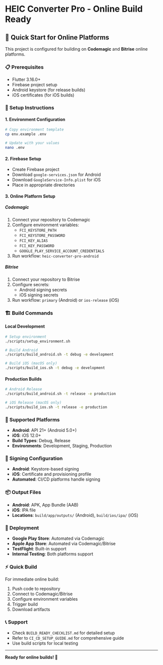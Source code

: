 # HEIC Converter Pro - Online Build Ready

## 🚀 Quick Start for Online Platforms

This project is configured for building on **Codemagic** and **Bitrise** online platforms.

### 📋 Prerequisites
- Flutter 3.16.0+
- Firebase project setup
- Android keystore (for release builds)
- iOS certificates (for iOS builds)

### 🔧 Setup Instructions

#### 1. Environment Configuration
```bash
# Copy environment template
cp env.example .env

# Update with your values
nano .env
```

#### 2. Firebase Setup
- Create Firebase project
- Download `google-services.json` for Android
- Download `GoogleService-Info.plist` for iOS
- Place in appropriate directories

#### 3. Online Platform Setup

##### Codemagic
1. Connect your repository to Codemagic
2. Configure environment variables:
   - `FCI_KEYSTORE_PATH`
   - `FCI_KEYSTORE_PASSWORD` 
   - `FCI_KEY_ALIAS`
   - `FCI_KEY_PASSWORD`
   - `GOOGLE_PLAY_SERVICE_ACCOUNT_CREDENTIALS`
3. Run workflow: `heic-converter-pro-android`

##### Bitrise
1. Connect your repository to Bitrise
2. Configure secrets:
   - Android signing secrets
   - iOS signing secrets
3. Run workflow: `primary` (Android) or `ios-release` (iOS)

### 🏗️ Build Commands

#### Local Development
```bash
# Setup environment
./scripts/setup_environment.sh

# Build Android
./scripts/build_android.sh -t debug -e development

# Build iOS (macOS only)
./scripts/build_ios.sh -t debug -e development
```

#### Production Builds
```bash
# Android Release
./scripts/build_android.sh -t release -e production

# iOS Release (macOS only)
./scripts/build_ios.sh -t release -e production
```

### 📱 Supported Platforms
- **Android**: API 21+ (Android 5.0+)
- **iOS**: iOS 12.0+
- **Build Types**: Debug, Release
- **Environments**: Development, Staging, Production

### 🔐 Signing Configuration
- **Android**: Keystore-based signing
- **iOS**: Certificate and provisioning profile
- **Automated**: CI/CD platforms handle signing

### 📦 Output Files
- **Android**: APK, App Bundle (AAB)
- **iOS**: IPA file
- **Locations**: `build/app/outputs/` (Android), `build/ios/ipa/` (iOS)

### 🚀 Deployment
- **Google Play Store**: Automated via Codemagic
- **Apple App Store**: Automated via Codemagic/Bitrise
- **TestFlight**: Built-in support
- **Internal Testing**: Both platforms support

### ⚡ Quick Build
For immediate online build:

1. Push code to repository
2. Connect to Codemagic/Bitrise
3. Configure environment variables
4. Trigger build
5. Download artifacts

### 📞 Support
- Check `BUILD_READY_CHECKLIST.md` for detailed setup
- Refer to `CI_CD_SETUP_GUIDE.md` for comprehensive guide
- Use build scripts for local testing

---
**Ready for online builds! 🎯**
